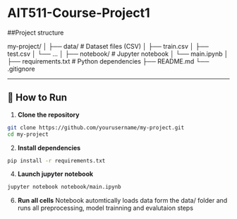 # AIT511-Course-Project1

##Project structure

my-project/
│
├── data/ # Dataset files (CSV)
│ ├── train.csv
│ ├── test.csv
│ └── ...
│
├── notebook/ # Jupyter notebook
│ └── main.ipynb
│
├── requirements.txt # Python dependencies
├── README.md
└── .gitignore


---

## 🚀 How to Run

1. **Clone the repository**
```bash
git clone https://github.com/yourusername/my-project.git
cd my-project
```

2. **Install dependencies**
```bash
pip install -r requirements.txt
```

4. **Launch jupyter notebook**
```bash
jupyter notebook notebook/main.ipynb
```

6. **Run all cells**
Notebook automtically loads data form the data/ folder and runs all preprocessing, model trainning and evalutaion steps

